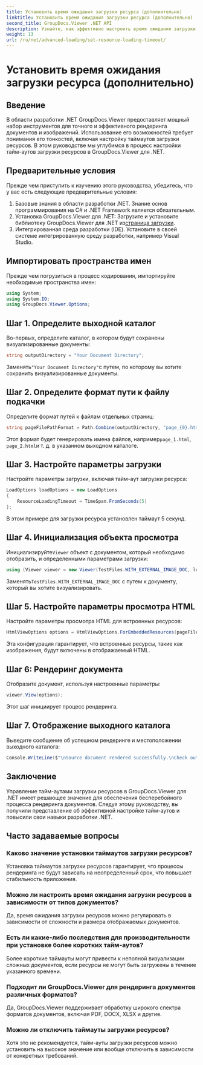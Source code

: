 ```yaml
---
title: Установить время ожидания загрузки ресурса (дополнительно)
linktitle: Установить время ожидания загрузки ресурса (дополнительно)
second_title: GroupDocs.Viewer .NET API
description: Узнайте, как эффективно настроить время ожидания загрузки ресурсов в GroupDocs.Viewer для .NET. Рендеринг мастер-документов с точностью и стабильностью.
weight: 13
url: /ru/net/advanced-loading/set-resource-loading-timeout/
---
```


# Установить время ожидания загрузки ресурса (дополнительно)

## Введение
В области разработки .NET GroupDocs.Viewer предоставляет мощный набор инструментов для точного и эффективного рендеринга документов и изображений. Использование его возможностей требует понимания его тонкостей, включая настройку таймаутов загрузки ресурсов. В этом руководстве мы углубимся в процесс настройки тайм-аутов загрузки ресурсов в GroupDocs.Viewer для .NET.
## Предварительные условия
Прежде чем приступить к изучению этого руководства, убедитесь, что у вас есть следующие предварительные условия:
1. Базовые знания в области разработки .NET. Знание основ программирования на C# и .NET Framework является обязательным.
2.  Установка GroupDocs.Viewer для .NET: Загрузите и установите библиотеку GroupDocs.Viewer для .NET из[страница загрузки](https://releases.groupdocs.com/viewer/net/).
3. Интегрированная среда разработки (IDE). Установите в своей системе интегрированную среду разработки, например Visual Studio.

## Импортировать пространства имен
Прежде чем погрузиться в процесс кодирования, импортируйте необходимые пространства имен:
```csharp
using System;
using System.IO;
using GroupDocs.Viewer.Options;
```

## Шаг 1. Определите выходной каталог
Во-первых, определите каталог, в котором будут сохранены визуализированные документы:
```csharp
string outputDirectory = "Your Document Directory";
```
 Заменять`"Your Document Directory"`с путем, по которому вы хотите сохранить визуализированные документы.
## Шаг 2. Определите формат пути к файлу подкачки
Определите формат путей к файлам отдельных страниц:
```csharp
string pageFilePathFormat = Path.Combine(outputDirectory, "page_{0}.html");
```
 Этот формат будет генерировать имена файлов, например`page_1.html`, `page_2.html`и т. д. в указанном выходном каталоге.
## Шаг 3. Настройте параметры загрузки
Настройте параметры загрузки, включая тайм-аут загрузки ресурса:
```csharp
LoadOptions loadOptions = new LoadOptions
{
    ResourceLoadingTimeout = TimeSpan.FromSeconds(5)
};
```
В этом примере для загрузки ресурса установлен таймаут 5 секунд.
## Шаг 4. Инициализация объекта просмотра
 Инициализируйте`Viewer` объект с документом, который необходимо отобразить, и определенными параметрами загрузки:
```csharp
using (Viewer viewer = new Viewer(TestFiles.WITH_EXTERNAL_IMAGE_DOC, loadOptions))
```
 Заменять`TestFiles.WITH_EXTERNAL_IMAGE_DOC` с путем к документу, который вы хотите визуализировать.
## Шаг 5. Настройте параметры просмотра HTML
Настройте параметры просмотра HTML для встроенных ресурсов:
```csharp
HtmlViewOptions options = HtmlViewOptions.ForEmbeddedResources(pageFilePathFormat);
```
Эта конфигурация гарантирует, что встроенные ресурсы, такие как изображения, будут включены в отображаемый HTML.
## Шаг 6: Рендеринг документа
Отобразите документ, используя настроенные параметры:
```csharp
viewer.View(options);
```
Этот шаг инициирует процесс рендеринга.
## Шаг 7. Отображение выходного каталога
Выведите сообщение об успешном рендеринге и местоположении выходного каталога:
```csharp
Console.WriteLine($"\nSource document rendered successfully.\nCheck output in {outputDirectory}.");
```

## Заключение
Управление тайм-аутами загрузки ресурсов в GroupDocs.Viewer для .NET имеет решающее значение для обеспечения бесперебойного процесса рендеринга документов. Следуя этому руководству, вы получили представление об эффективной настройке тайм-аутов и повысили свои навыки разработки .NET.
## Часто задаваемые вопросы
### Каково значение установки таймаутов загрузки ресурсов?
Установка таймаутов загрузки ресурсов гарантирует, что процессы рендеринга не будут зависать на неопределенный срок, что повышает стабильность приложения.
### Можно ли настроить время ожидания загрузки ресурсов в зависимости от типов документов?
Да, время ожидания загрузки ресурсов можно регулировать в зависимости от сложности и размера отображаемых документов.
### Есть ли какие-либо последствия для производительности при установке более коротких тайм-аутов?
Более короткие таймауты могут привести к неполной визуализации сложных документов, если ресурсы не могут быть загружены в течение указанного времени.
### Подходит ли GroupDocs.Viewer для рендеринга документов различных форматов?
Да, GroupDocs.Viewer поддерживает обработку широкого спектра форматов документов, включая PDF, DOCX, XLSX и другие.
### Можно ли отключить таймауты загрузки ресурсов?
Хотя это не рекомендуется, тайм-ауты загрузки ресурсов можно установить на высокое значение или вообще отключить в зависимости от конкретных требований.